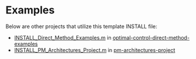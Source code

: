 # Examples

Below are other projects that utilize this template INSTALL file:
- [INSTALL_Direct_Method_Examples.m](https://github.com/danielrherber/optimal-control-direct-method-examples/blob/master/INSTALL_Direct_Method_Examples.m) in [optimal-control-direct-method-examples](https://github.com/danielrherber/optimal-control-direct-method-examples)
- [INSTALL_PM_Architectures_Project.m](https://github.com/danielrherber/pm-architectures-project/blob/master/INSTALL_PM_Architectures_Project.m) in [pm-architectures-project](https://github.com/danielrherber/pm-architectures-project)